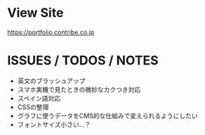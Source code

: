 # View Site

<https://portfolio.contribe.co.jp>

# ISSUES / TODOS / NOTES

- 英文のブラッシュアップ
- スマホ実機で見たときの微妙なカクつき対応
- スペイン語対応
- CSSの整理
- グラフに使うデータをCMS的な仕組みで変えられるようにしたい
- フォントサイズ小さい...？
